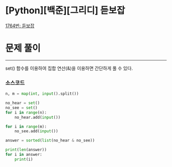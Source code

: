 # [Python][백준][그리디] 듣보잡

[1764번: 듣보잡](https://www.acmicpc.net/problem/1764)

# 문제 풀이

---

set() 함수를 이용하여 집합 연산(&)을 이용하면 간단하게 풀 수 있다.

### 소스코드

```python
n, m = map(int, input().split())

no_hear = set()
no_see = set()
for i in range(n):
    no_hear.add(input())

for i in range(m):
    no_see.add(input())

answer = sorted(list(no_hear & no_see))

print(len(answer))
for i in answer:
    print(i)
```